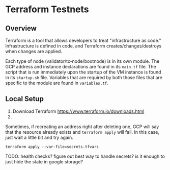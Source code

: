 # Terraform Testnets

## Overview

Terraform is a tool that allows developers to treat "infrastructure as code."
Infrastructure is defined in code, and Terraform creates/changes/destroys
when changes are applied.

Each type of node (validator/tx-node/bootnode) is in its own module. The GCP
address and instance declarations are found in its `main.tf` file. The script
that is run immediately upon the startup of the VM instance is found in its
`startup.sh` file. Variables that are required by both those files that are
specific to the module are found in `variables.tf`.

## Local Setup

1.  Download Terraform https://www.terraform.io/downloads.html
1.

Sometimes, if recreating an address right after deleting one, GCP will say
that the resource already exists and `terraform apply` will fail. In this case,
just wait a little bit and try again.

`terraform apply --var-file=secrets.tfvars`

TODO:
health checks?
figure out best way to handle secrets?
is it enough to just hide the state in google storage?
